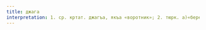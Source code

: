 ```yaml
---
title: джага
interpretation: 1. ср. кртат. джагъа, якъа «воротник»; 2. тюрк. а)«берег; береговой»; б)«долина»
---
```

